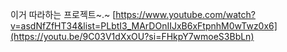 이거 따라하는 프로젝트~.~
[https://www.youtube.com/watch?v=asdNfZfHT34&list=PLbtI3_MArDOnIIJxB6xFtpnhM0wTwz0x6](https://youtu.be/9C03V1dXxOU?si=FHkpY7wmoeS3BbLn)
